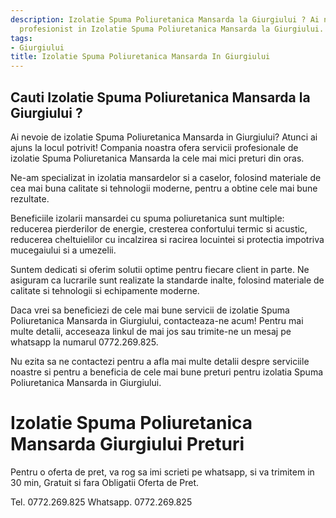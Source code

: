 ```yaml
---
description: Izolatie Spuma Poliuretanica Mansarda la Giurgiului ? Ai nevoie de un
  profesionist in Izolatie Spuma Poliuretanica Mansarda la Giurgiului. tel. 0772.269.825
tags:
- Giurgiului
title: Izolatie Spuma Poliuretanica Mansarda In Giurgiului
---
```



## Cauti Izolatie Spuma Poliuretanica Mansarda la Giurgiului ?


Ai nevoie de izolatie Spuma Poliuretanica Mansarda in Giurgiului? Atunci ai ajuns la locul potrivit! Compania noastra ofera servicii profesionale de izolatie Spuma Poliuretanica Mansarda la cele mai mici preturi din oras. 

Ne-am specializat in izolatia mansardelor si a caselor, folosind materiale de cea mai buna calitate si tehnologii moderne, pentru a obtine cele mai bune rezultate. 

Beneficiile izolarii mansardei cu spuma poliuretanica sunt multiple: reducerea pierderilor de energie, cresterea confortului termic si acustic, reducerea cheltuielilor cu incalzirea si racirea locuintei si protectia impotriva mucegaiului si a umezelii.

Suntem dedicati si oferim solutii optime pentru fiecare client in parte. Ne asiguram ca lucrarile sunt realizate la standarde inalte, folosind materiale de calitate si tehnologii si echipamente moderne.

Daca vrei sa beneficiezi de cele mai bune servicii de izolatie Spuma Poliuretanica Mansarda in Giurgiului, contacteaza-ne acum! Pentru mai multe detalii, acceseaza linkul de mai jos sau trimite-ne un mesaj pe whatsapp la numarul 0772.269.825.

Nu ezita sa ne contactezi pentru a afla mai multe detalii despre serviciile noastre si pentru a beneficia de cele mai bune preturi pentru izolatia Spuma Poliuretanica Mansarda in Giurgiului.

# Izolatie Spuma Poliuretanica Mansarda Giurgiului Preturi
Pentru o oferta de pret, va rog sa imi scrieti pe whatsapp, si va trimitem in 30 min, Gratuit si fara Obligatii Oferta de Pret.

Tel. 0772.269.825
Whatsapp. 0772.269.825